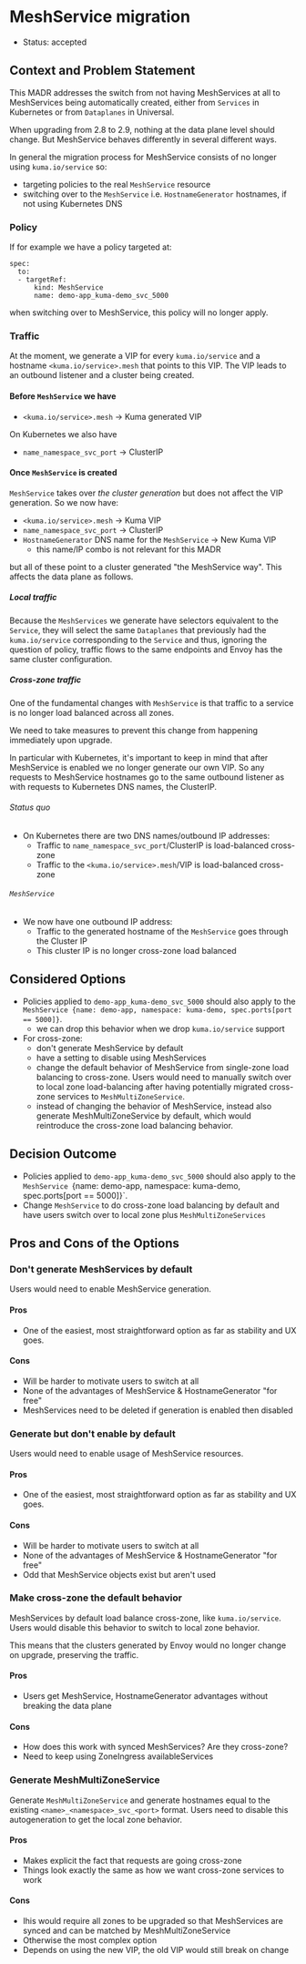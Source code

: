 # MeshService migration

* Status: accepted

## Context and Problem Statement

This MADR addresses the switch from not having MeshServices at all to MeshServices
being automatically created, either from `Services` in Kubernetes or from
`Dataplanes` in Universal.

When upgrading from 2.8 to 2.9, nothing at the data plane level should change.
But MeshService behaves differently in several different ways.

In general the migration process for MeshService consists of no longer using
`kuma.io/service` so:

- targeting policies to the real `MeshService` resource
- switching over to the `MeshService` i.e. `HostnameGenerator` hostnames, if not
  using Kubernetes DNS

### Policy

If for example we have a policy targeted at:

```
spec:
  to:
  - targetRef:
      kind: MeshService
      name: demo-app_kuma-demo_svc_5000
```

when switching over to MeshService, this policy will no longer apply.

### Traffic

At the moment, we generate a VIP for every `kuma.io/service` and a hostname
`<kuma.io/service>.mesh` that points to this VIP. The VIP leads to an outbound
listener and a cluster being created.

#### Before `MeshService` we have

- `<kuma.io/service>.mesh` -> Kuma generated VIP

On Kubernetes we also have

- `name_namespace_svc_port` -> ClusterIP

#### Once `MeshService` is created

`MeshService` takes over _the cluster generation_ but does
not affect the VIP generation. So we now have:

- `<kuma.io/service>.mesh` -> Kuma VIP
- `name_namespace_svc_port` -> ClusterIP
- `HostnameGenerator` DNS name for the `MeshService` -> New Kuma VIP
  - this name/IP combo is not relevant for this MADR

but all of these point to a cluster generated "the MeshService way".
This affects the data plane as follows.

##### Local traffic

Because the `MeshServices` we generate have selectors equivalent to the `Service`,
they will select the same `Dataplanes` that previously had the `kuma.io/service`
corresponding to the `Service` and thus, ignoring the question of policy, traffic flows to
the same endpoints and Envoy has the same cluster configuration.

##### Cross-zone traffic

One of the fundamental changes with `MeshService` is that traffic to a service
is no longer load balanced across all zones.

We need to take measures to prevent this change from happening immediately
upon upgrade.

In particular with Kubernetes, it's important to keep in mind that after
MeshService is enabled we no longer generate our own VIP.
So any requests to MeshService hostnames go to the same
outbound listener as with requests to Kubernetes DNS names, the ClusterIP.

###### Status quo

- On Kubernetes there are two DNS names/outbound IP addresses:
  - Traffic to `name_namespace_svc_port`/ClusterIP is load-balanced cross-zone
  - Traffic to the `<kuma.io/service>.mesh`/VIP is load-balanced cross-zone

###### `MeshService`

- We now have one outbound IP address:
  - Traffic to the generated hostname of the `MeshService` goes through the Cluster IP
  - This cluster IP is no longer cross-zone load balanced

## Considered Options

* Policies applied to `demo-app_kuma-demo_svc_5000` should also apply to
  the `MeshService {name: demo-app, namespace: kuma-demo, spec.ports[port == 5000]}`.
  * we can drop this behavior when we drop `kuma.io/service` support
* For cross-zone:
  * don't generate MeshService by default
  * have a setting to disable using MeshServices
  * change the default behavior of MeshService from single-zone load balancing to cross-zone.
    Users would need to manually switch over to local zone load-balancing after having
    potentially migrated cross-zone services to `MeshMultiZoneService`.
  * instead of changing the behavior of MeshService, instead also generate
    MeshMultiZoneService by default, which would reintroduce the cross-zone load balancing behavior.

## Decision Outcome

* Policies applied to `demo-app_kuma-demo_svc_5000` should also apply to
  the `MeshService `{name: demo-app, namespace: kuma-demo, spec.ports[port == 5000]}`.
* Change `MeshService` to do cross-zone load balancing by default and have users
  switch over to local zone plus `MeshMultiZoneServices`

## Pros and Cons of the Options

### Don't generate MeshServices by default

Users would need to enable MeshService generation.

#### Pros

* One of the easiest, most straightforward option as far as stability and UX goes.

#### Cons

* Will be harder to motivate users to switch at all
* None of the advantages of MeshService & HostnameGenerator "for free"
* MeshServices need to be deleted if generation is enabled then disabled

### Generate but don't enable by default

Users would need to enable usage of MeshService resources.

#### Pros

* One of the easiest, most straightforward option as far as stability and UX goes.

#### Cons

* Will be harder to motivate users to switch at all
* None of the advantages of MeshService & HostnameGenerator "for free"
* Odd that MeshService objects exist but aren't used

### Make cross-zone the default behavior

MeshServices by default load balance cross-zone, like `kuma.io/service`. Users
would disable this behavior to switch to local zone behavior.

This means that the clusters generated by Envoy would no longer change on upgrade,
preserving the traffic.

#### Pros

* Users get MeshService, HostnameGenerator advantages without breaking the data
  plane

#### Cons

* How does this work with synced MeshServices? Are they cross-zone?
* Need to keep using ZoneIngress availableServices

### Generate MeshMultiZoneService

Generate `MeshMultiZoneService` and generate hostnames equal to the
existing `<name>_<namespace>_svc_<port>` format. Users need to disable this
autogeneration to get the local zone behavior.

#### Pros

- Makes explicit the fact that requests are going cross-zone
- Things look exactly the same as how we want cross-zone services to work

#### Cons

- Ihis would require all zones to be upgraded so that MeshServices are synced
  and can be matched by MeshMultiZoneService
- Otherwise the most complex option
- Depends on using the new VIP, the old VIP would still break on change
